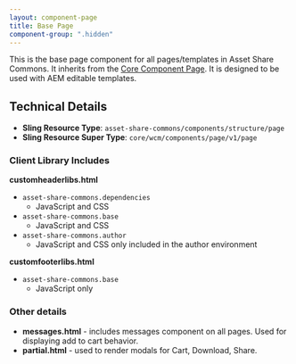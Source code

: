 ```yaml
---
layout: component-page
title: Base Page
component-group: ".hidden"
---
```


This is the base page component for all pages/templates in Asset Share Commons. It inherits from the [Core Component Page](https://github.com/Adobe-Marketing-Cloud/aem-core-wcm-components/tree/master/content/src/content/jcr_root/apps/core/wcm/components/page/v1/page). It is designed to be used with AEM editable templates.

## Technical Details

* **Sling Resource Type**: `asset-share-commons/components/structure/page`
* **Sling Resource Super Type**: `core/wcm/components/page/v1/page`


### Client Library Includes

**customheaderlibs.html**

* `asset-share-commons.dependencies`
    * JavaScript and CSS
* `asset-share-commons.base`
    * JavaScript and CSS
* `asset-share-commons.author`
     * JavaScript and CSS only included in the author environment

**customfooterlibs.html**

* `asset-share-commons.base`
    * JavaScript only

### Other details

* **messages.html** - includes messages component on all pages. Used for displaying add to cart behavior.
* **partial.html** - used to render modals for Cart, Download, Share.